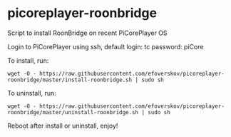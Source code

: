 # picoreplayer-roonbridge
Script to install RoonBridge on recent PiCorePlayer OS

Login to PiCorePlayer using ssh, default login: tc  password: piCore

To install, run:

`wget -O - https://raw.githubusercontent.com/efoverskov/picoreplayer-roonbridge/master/install-roonbridge.sh | sudo sh`

To uninstall, run:

`wget -O - https://raw.githubusercontent.com/efoverskov/picoreplayer-roonbridge/master/uninstall-roonbridge.sh | sudo sh`

Reboot after install or uninstall, enjoy!
